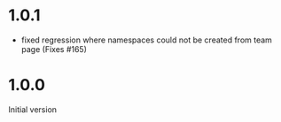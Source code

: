# 1.0.1
  - fixed regression where namespaces could not be created from team page
    (Fixes #165)

# 1.0.0
 Initial version
